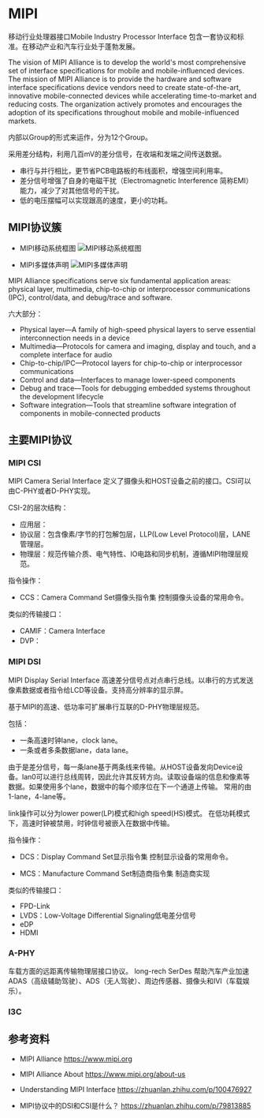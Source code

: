# MIPI

移动行业处理器接口Mobile Industry Processor Interface
包含一套协议和标准。在移动产业和汽车行业处于蓬勃发展。

The vision of MIPI Alliance is to develop the world's most comprehensive set of interface specifications for mobile and mobile-influenced devices.
The mission of MIPI Alliance is to provide the hardware and software interface specifications device vendors need to create state-of-the-art, innovative mobile-connected devices while accelerating time-to-market and reducing costs.
The organization actively promotes and encourages the adoption of its specifications throughout mobile and mobile-influenced markets.

内部以Group的形式来运作，分为12个Group。

采用差分结构，利用几百mV的差分信号，在收端和发端之间传送数据。
- 串行与并行相比，更节省PCB电路板的布线面积，增强空间利用率。
- 差分信号增强了自身的电磁干扰（Electromagnetic Interference 简称EMI）能力，减少了对其他信号的干扰。
- 低的电压摆幅可以实现跟高的速度，更小的功耗。


## MIPI协议簇
- MIPI移动系统框图
![MIPI移动系统框图](https://www.mipi.org/sites/default/files/MIPI-Mobile-System-Diagram-June2018.jpg)

- MIPI多媒体声明
![MIPI多媒体声明](https://www.mipi.org/sites/default/files/MIPI_MultimediaSpecifications__Oct17._0.jpg)

MIPI Alliance specifications serve six fundamental application areas: physical layer, multimedia, chip-to-chip or interprocessor communications (IPC), control/data, and debug/trace and software.


六大部分：
- Physical layer—A family of high-speed physical layers to serve essential interconnection needs in a device
- Multimedia—Protocols for camera and imaging, display and touch, and a complete interface for audio
- Chip-to-chip/IPC—Protocol layers for chip-to-chip or interprocessor communications
- Control and data—Interfaces to manage lower-speed components 
- Debug and trace—Tools for debugging embedded systems throughout the development lifecycle
- Software integration—Tools that streamline software integration of components in mobile-connected products


## 主要MIPI协议

### MIPI CSI
MIPI Camera Serial Interface
定义了摄像头和HOST设备之前的接口。CSI可以由C-PHY或者D-PHY实现。


CSI-2的层次结构：
- 应用层：
- 协议层：包含像素/字节的打包解包层，LLP(Low Level Protocol)层，LANE管理层。
- 物理层：规范传输介质、电气特性、IO电路和同步机制，遵循MIPI物理层规范。


指令操作：
- CCS：Camera Command Set摄像头指令集
控制摄像头设备的常用命令。

类似的传输接口：
- CAMIF：Camera Interface
- DVP：


### MIPI DSI
MIPI Display Serial Interface
高速差分信号点对点串行总线。以串行的方式发送像素数据或者指令给LCD等设备。支持高分辨率的显示屏。

基于MIPI的高速、低功率可扩展串行互联的D-PHY物理层规范。


包括：
- 一条高速时钟lane，clock lane。
- 一条或者多条数据lane，data lane。

由于是差分信号，每一条lane基于两条线来传输。从HOST设备发向Device设备。lan0可以进行总线周转，因此允许其反转方向。读取设备端的信息和像素等数据。如果使用多个lane，数据中的每个顺序位在下一个通道上传输。
常用的由1-lane，4-lane等。

link操作可以分为lower power(LP)模式和high speed(HS)模式。
在低功耗模式下，高速时钟被禁用，时钟信号被嵌入在数据中传输。

指令操作：
- DCS：Display Command Set显示指令集
控制显示设备的常用命令。

- MCS：Manufacture Command Set制造商指令集
制造商实现

类似的传输接口：
- FPD-Link
- LVDS：Low-Voltage Differential Signaling低电差分信号
- eDP
- HDMI


### A-PHY
车载方面的远距离传输物理层接口协议。
long-rech SerDes
帮助汽车产业加速ADAS（高级辅助驾驶）、ADS（无人驾驶）、周边传感器、摄像头和IVI（车载娱乐）。


### I3C



## 参考资料
- MIPI Alliance
https://www.mipi.org

- MIPI Alliance About
https://www.mipi.org/about-us

- Understanding MIPI Interface
https://zhuanlan.zhihu.com/p/100476927

- MIPI协议中的DSI和CSI是什么？
https://zhuanlan.zhihu.com/p/79813885
